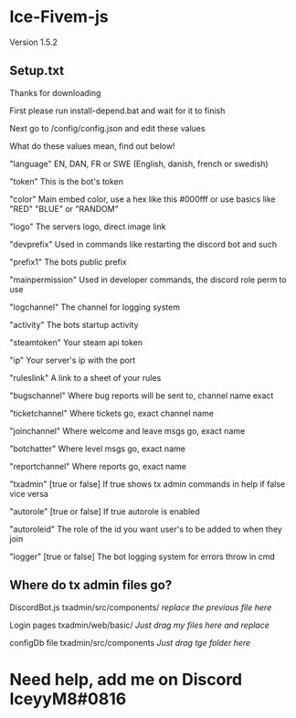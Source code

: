 # Ice-Fivem-js
Version 1.5.2 
## Setup.txt
Thanks for downloading

First please run install-depend.bat and wait for it to finish

Next go to /config/config.json and edit these values

What do these values mean, find out below!

"language" EN, DAN, FR or SWE (English, danish, french or swedish)

"token" This is the bot's token

"color" Main embed color, use a hex like this #000fff or use basics like "RED" "BLUE" or "RANDOM"

"logo" The servers logo, direct image link

"devprefix" Used in commands like restarting the discord bot and such

"prefix1" The bots public prefix

"mainpermission" Used in developer commands, the discord role perm to use 

"logchannel" The channel for logging system

"activity" The bots startup activity

"steamtoken" Your steam api token

"ip" Your server's ip with the port

"ruleslink" A link to a sheet of your rules

"bugschannel" Where bug reports will be sent to, channel name exact

"ticketchannel" Where tickets go, exact channel name

"joinchannel" Where welcome and leave msgs go, exact name

"botchatter" Where level msgs go, exact name

"reportchannel" Where reports go, exact name

"txadmin" [true or false] If true shows tx admin commands in help if false vice versa

"autorole" [true or false] If true autorole is enabled 

"autoroleid" The role of the id you want user's to be added to when they join

"logger" [true or false] The bot logging system for errors throw in cmd

## Where do tx admin files go?
DiscordBot.js 
txadmin/src/components/  *replace the previous file here*

Login pages
txadmin/web/basic/  *Just drag my files here and replace*

configDb file 
txadmin/src/components *Just drag tge folder here*


# Need help, add me on Discord IceyyM8#0816
